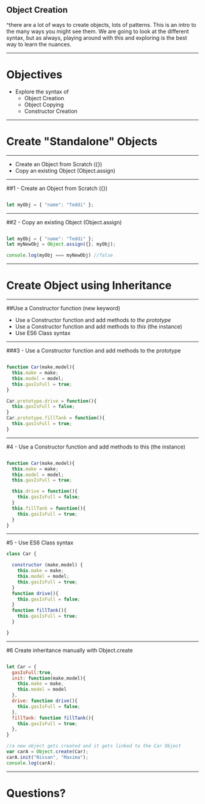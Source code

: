 ## Object Creation

^there are a lot of ways to create objects, lots of patterns. This is an intro to the many ways you might see them. We are going to look at the different syntax, but as always, playing around with this and exploring is the best way to learn the nuances.

---

# Objectives

- Explore the syntax of
  + Object Creation
  + Object Copying
  + Constructor Creation

---

# Create "Standalone" Objects

---

- Create an Object from Scratch ({})
- Copy an existing Object (Object.assign)

---

##1 - Create an Object from Scratch ({})

```javascript

let myObj = { "name": "Teddi" };

```

---

##2 - Copy an existing Object (Object.assign)

```javascript

let myObj = { "name": "Teddi" };
let myNewObj = Object.assign({}, myObj);

console.log(myObj === myNewObj) //false
```

---

# Create Object using Inheritance

---

##Use a Constructor function (new keyword)

- Use a Constructor function and add methods _to the prototype_
- Use a Constructor function and add methods to _this_ (the instance)
- Use ES6 Class syntax

---

###3 - Use a Constructor function and add methods to the prototype

```javascript

function Car(make,model){
  this.make = make;
  this.model = model;
  this.gasIsFull = true;
}

Car.prototype.drive = function(){
  this.gasIsFull = false;
}
Car.prototype.fillTank = function(){
  this.gasIsFull = true;
}
```

---

#4 - Use a Constructor function and add methods to this (the instance)


```javascript

function Car(make,model){
  this.make = make;
  this.model = model;
  this.gasIsFull = true;

  this.drive = function(){
    this.gasIsFull = false;
  }
  this.fillTank = function(){
    this.gasIsFull = true;
  }
}

```

---

#5 - Use ES6 Class syntax

```javascript
class Car {

  constructor (make,model) {
    this.make = make;
    this.model = model;
    this.gasIsFull = true;
  }
  function drive(){
    this.gasIsFull = false;
  }
  function fillTank(){
    this.gasIsFull = true;
  }

}
```

---

#6 Create inheritance manually with Object.create

```javascript

let Car = {
  gasIsFull:true,
  init: function(make,model){
    this.make = make,
    this.model = model
  },
  drive: function drive(){
    this.gasIsFull = false;
  },
  fillTank: function fillTank(){
    this.gasIsFull = true;
  },
}

//a new object gets created and it gets linked to the Car Object
var carA = Object.create(Car);
carA.init("Nissan", "Maxima");
console.log(carA);
```
---

# Questions?
